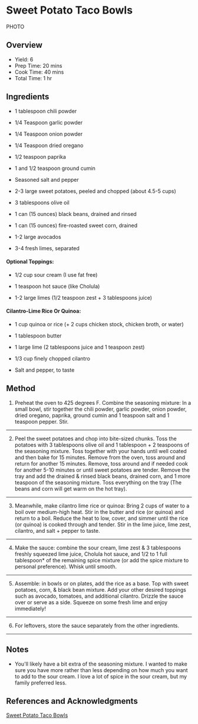 # Sweet Potato Taco Bowls

PHOTO

## Overview

- Yield: 6
- Prep Time: 20 mins
- Cook Time: 40 mins
- Total Time: 1 hr

## Ingredients

- 1 tablespoon chili powder

- 1/4 Teaspoon garlic powder

- 1/4 Teaspoon onion powder

- 1/4 Teaspoon dried oregano

- 1/2 teaspoon paprika

- 1 and 1/2 teaspoon ground cumin

- Seasoned salt and pepper

- 2-3 large sweet potatoes, peeled and chopped (about 4.5-5 cups)

- 3 tablespoons olive oil

- 1 can (15 ounces) black beans, drained and rinsed

- 1 can (15 ounces) fire-roasted sweet corn, drained

- 1-2 large avocados

- 3-4 fresh limes, separated

#### Optional Toppings:

- 1/2 cup sour cream (I use fat free)

- 1 teaspoon hot sauce (like Cholula)

- 1-2 large limes (1/2 teaspoon zest + 3 tablespoons juice)

#### Cilantro-Lime Rice Or Quinoa:

- 1 cup quinoa or rice (+ 2 cups chicken stock, chicken broth, or water)

- 1 tablespoon butter

- 1 large lime (2 tablespoons juice and 1 teaspoon zest)

- 1/3 cup finely chopped cilantro

- Salt and pepper, to taste

## Method

1. Preheat the oven to 425 degrees F.  Combine the seasoning mixture: In a small bowl, stir together the chili powder, garlic powder, onion powder, dried oregano, paprika, ground cumin and 1 teaspoon salt and 1 teaspoon pepper.  Stir.
---

2. Peel the sweet potatoes and chop into bite-sized chunks.  Toss the potatoes with 3 tablespoons olive oil and 1 tablespoon + 2 teaspoons of the seasoning mixture. Toss together with your hands until well coated and then bake for 15 minutes. Remove from the oven, toss around and return for another 15 minutes. Remove, toss around and if needed cook for another 5-10 minutes or until sweet potatoes are tender. Remove the tray and add the drained & rinsed black beans, drained corn, and 1 more teaspoon of the seasoning mixture. Toss everything on the tray (The beans and corn will get warm on the hot tray).
---

3. Meanwhile, make cilantro lime rice or quinoa: Bring 2 cups of water to a boil over medium-high heat. Stir in the butter and rice (or quinoa) and return to a boil. Reduce the heat to low, cover, and simmer until the rice (or quinoa) is cooked through and tender. Stir in the lime juice, lime zest, cilantro, and salt + pepper to taste.
---

4. Make the sauce: combine the sour cream, lime zest & 3 tablespoons freshly squeezed lime juice, Cholula hot sauce, and 1/2 to 1 full tablespoon* of the remaining spice mixture (or add the spice mixture to personal preference). Whisk until smooth.
---

5. Assemble: in bowls or on plates, add the rice as a base. Top with sweet potatoes, corn, & black bean mixture. Add your other desired toppings such as avocado, tomatoes, and additional cilantro. Drizzle the sauce over or serve as a side. Squeeze on some fresh lime and enjoy immediately!
---

6. For leftovers, store the sauce separately from the other ingredients.
---


## Notes

- You'll likely have a bit extra of the seasoning mixture. I wanted to make sure you have more rather than less depending on how much you want to add to the sour cream. I love a lot of spice in the sour cream, but my family preferred less.

## References and Acknowledgments

[Sweet Potato Taco Bowls](https://www.chelseasmessyapron.com/sweet-potato-taco-bowls/)

